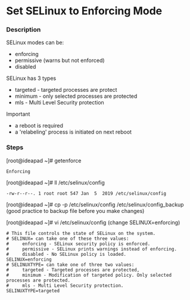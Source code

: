# Set SELinux to Enforcing Mode

### Description
SELinux modes can be:
- enforcing
- permissive (warns but not enforced)
- disabled 

SELinux has 3 types
- targeted - targeted processes are protect
- minimum - only selected processes are protected
- mls - Multi Level Security protection

Important
- a reboot is required
- a 'relabeling' process is initiated on next reboot

### Steps
[root@ideapad ~]# getenforce
```
Enforcing
```

[root@ideapad ~]# ll /etc/selinux/config
```
-rw-r--r--. 1 root root 547 Jan  5  2019 /etc/selinux/config
```

[root@ideapad ~]# cp -p /etc/selinux/config /etc/selinux/config_backup (good practice to backup file before you make changes)

[root@ideapad ~]# vi /etc/selinux/config (change SELINUX=enforcing)
```
# This file controls the state of SELinux on the system.
# SELINUX= can take one of these three values:
#     enforcing - SELinux security policy is enforced.
#     permissive - SELinux prints warnings instead of enforcing.
#     disabled - No SELinux policy is loaded.
SELINUX=enforcing
# SELINUXTYPE= can take one of three two values:
#     targeted - Targeted processes are protected,
#     minimum - Modification of targeted policy. Only selected processes are protected.
#     mls - Multi Level Security protection.
SELINUXTYPE=targeted
```